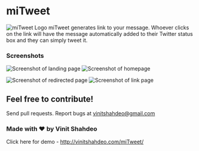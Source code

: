 # miTweet
![miTweet Logo](https://github.com/vinitshahdeo/miTweet/blob/master/miTweet-logo.png)
miTweet generates link to your message. Whoever clicks on the link will have the message automatically added to their Twitter status box and they can simply tweet it.

### Screenshots

![Screenshot of landing page](https://github.com/vinitshahdeo/miTweet/blob/master/img/Capture1.PNG) 
![Screenshot of homepage](https://github.com/vinitshahdeo/miTweet/blob/master/img/Capture2.PNG)

![Screenshot of redirected page](https://github.com/vinitshahdeo/miTweet/blob/master/img/Capture3.PNG)
![Screenshot of link page](https://github.com/vinitshahdeo/miTweet/blob/master/img/Capture4.PNG)

## Feel free to contribute!
Send pull requests.
Report bugs at vinitshahdeo@gmail.com

### Made with ❤ by Vinit Shahdeo

Click here for demo - http://vinitshahdeo.com/miTweet/
